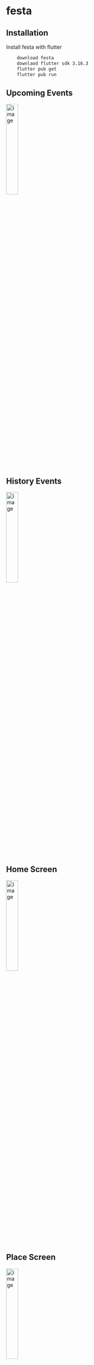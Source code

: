 # festa

## Installation

Install festa with flutter

```bash
    download festa
    downlaod flutter sdk 3.16.3
    flutter pub get
    flutter pub run
```

## Upcoming Events

<img width="25%" height="25%" alt="image" src="https://github.com/yashrajillusion/festa/assets/95868808/fa609f8e-46c9-4808-83c3-9f2ec9a5cab9">

## History Events

<img width="25%" height="25%" alt="image" src="https://github.com/yashrajillusion/festa/assets/95868808/941ead95-fab0-4f76-a7e6-5da047a1ddba">

## Home Screen

<img width="25%" height="25%" alt="image" src="https://github.com/yashrajillusion/festa/assets/95868808/5b0f3151-0289-46f2-b34d-392fb95cafa7">

## Place Screen

<img width="25%" height="25%" alt="image" src="https://github.com/yashrajillusion/festa/assets/95868808/db94afe0-2952-46ab-8be9-0a145fc23e56">

## Autoplace Google Map

<img width="25%" height="25%" alt="image" src="https://github.com/yashrajillusion/festa/assets/95868808/c4df1b8b-b6b9-4a10-985e-889f4f7d3b53">

## Google Map

<img width="25%" height="25%" alt="image" src="https://github.com/yashrajillusion/festa/assets/95868808/03b9a761-2403-4097-aefc-57527ccbc1ca">
